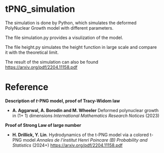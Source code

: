 # tPNG_simulation
The simulation is done by Python, which simulates the deformed PolyNuclear Growth model with different parameters. 

The file simulation.py provides a visulization of the model. 

The file height.py simulates the height function in large scale and compare it with the theoretical limit. 

The result of the simulation can also be found https://arxiv.org/pdf/2204.11158.pdf

# Reference 

**Description of $t$-PNG model, proof of Tracy-Widom law**

* **A. Aggarwal, A. Borodin and M. Wheeler** Deformed polynuclear growth in (1+ 1) dimensions *International Mathematics Research Notices* (2023)

**Proof of Strong Law of large number**

* **H. Drillick, Y. Lin**. Hydrodynamics of the t-PNG model via a colored t-PNG model *Annales de l'institut Henri Poincare (B) Probability and Statistics* (2024+)
https://arxiv.org/pdf/2204.11158.pdf
